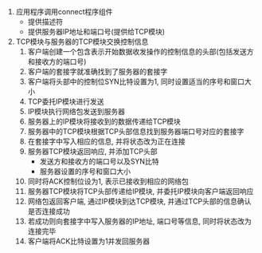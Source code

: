 1. 应用程序调用connect程序组件
    - 提供描述符
    - 提供服务器IP地址和端口号(提供给TCP模块)
2. TCP模块与服务器的TCP模块交换控制信息
    1. 客户端创建一个包含表示开始数据收发操作的控制信息的头部(包括发送方和接收方的端口号)
    2. 客户端的套接字就准确找到了服务器的套接字
    3. 客户端将头部中的控制位SYN比特设置为1, 同时设置适当的序号和窗口大小
    4. TCP委托IP模块进行发送
    5. IP模块执行网络包发送到服务器
    6. 服务器上的IP模块将接收到的数据传递给TCP模块
    7. 服务器中的TCP模块根据TCP头部信息找到服务器端口号对应的套接字
    8. 在套接字中写入相应的信息, 并将状态改为正在连接
    9. 服务器TCP模块返回响应, 并添加TCP头部
        - 发送方和接收方的端口号以及SYN比特
        - 服务器设置的序号和窗口大小
    10. 同时将ACK控制位设为1, 表示已接收到相应的网络包
    11. 服务器TCP模块将TCP头部传递给IP模块, 并委托IP模块向客户端返回响应
    12. 网络包返回客户端, 通过IP模块到达TCP模块, 并通过TCP头部的信息确认是否连接成功
    13. 若成功则向套接字中写入服务器的IP地址, 端口号等信息, 同时将状态改为连接完毕
    14. 客户端将ACK比特设置为1并发回服务器